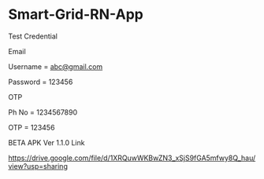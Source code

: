 # Smart-Grid-RN-App

Test Credential 

Email 

  Username = abc@gmail.com
  
  Password = 123456

OTP

  Ph No = 1234567890
  
  OTP = 123456


BETA APK Ver 1.1.0 Link 

https://drive.google.com/file/d/1XRQuwWKBwZN3_xSjS9fGA5mfwy8Q_hau/view?usp=sharing
